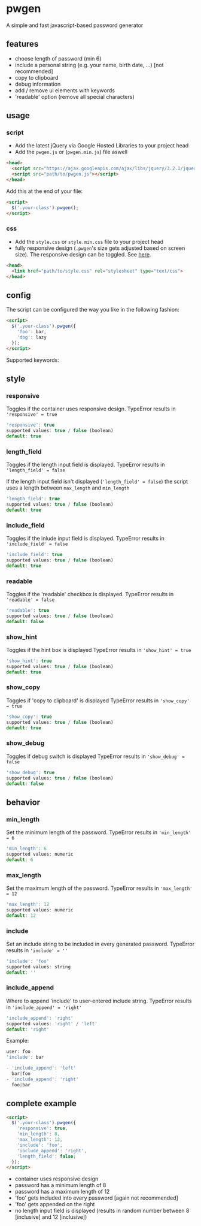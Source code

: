 # pwgen
A simple and fast javascript-based password generator

## features
- choose length of password (min 6)
- include a personal string (e.g. your name, birth date, ...) [not recommended]
- copy to clipboard
- debug information
- add / remove ui elements with keywords
- 'readable' option (remove all special characters)

## usage
### script
- Add the latest jQuery via Google Hosted Libraries to your project head
- Add the `pwgen.js` or (`pwgen.min.js`) file aswell
```html
<head>
  <script src="https://ajax.googleapis.com/ajax/libs/jquery/3.2.1/jquery.min.js"></script>
  <script src="path/to/pwgen.js"></script>
</head>
```
Add this at the end of your file:
```html
<script>
  $('.your-class').pwgen();
</script>
```

### css
- Add the `style.css` or `style.min.css` file to your project head
- fully responsive design (`.pwgen`'s size gets adjusted based on screen size). The responsive design can be toggled. See [here](https://github.com/Techassi/pwgen#responsive).

```html
<head>
  <link href="path/to/style.css" rel="stylesheet" type="text/css">
</head>
```

## config
The script can be configured the way you like in the following fashion: 
```html
<script>
  $('.your-class').pwgen({
    'foo': bar,
    'dog': lazy
  });
</script>
```

Supported keywords:
## style
### responsive
Toggles if the container uses responsive design.
TypeError results in `'responsive' = true`
```javascript
'responsive': true
supported values: true / false (boolean)
default: true
```

### length_field
Toggles if the length input field is displayed.
TypeError results in `'length_field' = false`

If the length input field isn't displayed (`'length_field' = false`) the script uses a length between `max_length` and `min_length`
```javascript
'length_field': true
supported values: true / false (boolean)
default: true
```

### include_field
Toggles if the inlude input field is displayed.
TypeError results in `'include_field' = false`
```javascript
'include_field': true
supported values: true / false (boolean)
default: true
```

### readable
Toggles if the 'readable' checkbox is displayed.
TypeError results in `'readable' = false`
```javascript
'readable': true
supported values: true / false (boolean)
default: false
```

### show_hint
Toggles if the hint box is displayed
TypeError results in `'show_hint' = true`
```javascript
'show_hint': true
supported values: true / false (boolean)
default: true
```

### show_copy
Toggles if 'copy to clipboard' is displayed
TypeError results in `'show_copy' = true`
```javascript
'show_copy': true
supported values: true / false (boolean)
default: true
```

### show_debug
Toggles if debug switch is displayed
TypeError results in `'show_debug' = false`
```javascript
'show_debug': true
supported values: true / false (boolean)
default: false
```

## behavior
### min_length
Set the minimum length of the password.
TypeError results in `'min_length' = 6`
```javascript
'min_length': 6
supported values: numeric
default: 6
```

### max_length
Set the maximum length of the password.
TypeError results in `'max_length' = 12`
```javascript
'max_length': 12
supported values: numeric
default: 12
```

### include
Set an include string to be included in every generated password.
TypeError results in `'include' = ''`
```javascript
'include': 'foo'
supported values: string
default: ''
```

### include_append
Where to append 'include' to user-entered include string.
TypeError results in `'include_append' = 'right'`
```javascript
'include_append': 'right'
supported values: 'right' / 'left'
default: 'right'
```
Example:
```javascript
user: foo
'include': bar

- 'include_append': 'left'
  bar|foo
- 'include_append': 'right'
  foo|bar
```

## complete example
```html
<script>
  $('.your-class').pwgen({
    'responsive': true,
    'min_length': 8,
    'max_length': 12,
    'include': 'foo',
    'include_append': 'right',
    'length_field': false;
  });
</script>
```
- container uses responsive design
- password has a minimum length of 8
- password has a maximum length of 12
- 'foo' gets included into every password [again not recommended]
- 'foo' gets appended on the right
- no length input field is displayed (results in random number between 8 [inclusive] and 12 [inclusive])

